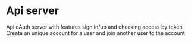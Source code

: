 # Api server

Api oAuth server with features sign in/up and checking access by token
Create an unique account for a user and join another user to the account
